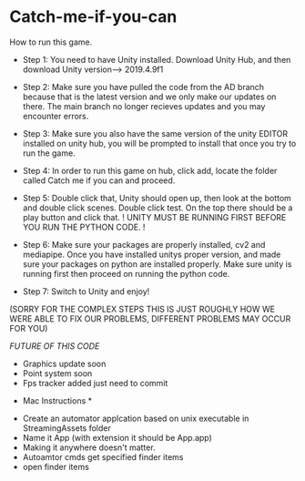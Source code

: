 # Catch-me-if-you-can
How to run this game.
- Step 1: You need to have Unity installed. Download Unity Hub, and then download Unity version-->   2019.4.9f1
- Step 2: Make sure you have pulled the code from the AD branch because that is the latest version and we only make our updates on there. The main branch no longer recieves updates and you may encounter errors. 
- Step 3: Make sure you also have the same version of the unity EDITOR installed on unity hub, you will be prompted to install that once you try to run the game.
- Step 4: In order to run this game on hub, click add, locate the folder called Catch me if you can and proceed.
- Step 5: Double click that, Unity should open up, then look at the bottom and double click scenes. Double click test. On the top there should be a play button and click that.
! UNITY MUST BE RUNNING FIRST BEFORE YOU RUN THE PYTHON CODE. !

- Step 6: Make sure your packages are properly installed, cv2 and mediapipe. 
Once you have installed unitys proper version, and made sure your packages on python are installed properly. Make sure unity is running first then proceed on running the python code.
- Step 7: Switch to Unity and enjoy! 

(SORRY FOR THE COMPLEX STEPS THIS IS JUST ROUGHLY HOW WE WERE ABLE TO FIX OUR PROBLEMS, DIFFERENT PROBLEMS MAY OCCUR FOR YOU) 

*FUTURE OF THIS CODE*
- Graphics update soon
- Point system soon
- Fps tracker added just need to commit

* Mac Instructions *

- Create an automator applcation based on unix executable in StreamingAssets folder
- Name it App (with extension it should be App.app)
- Making it anywhere doesn't matter.
- Autoamtor cmds get specified finder items
- open finder items
